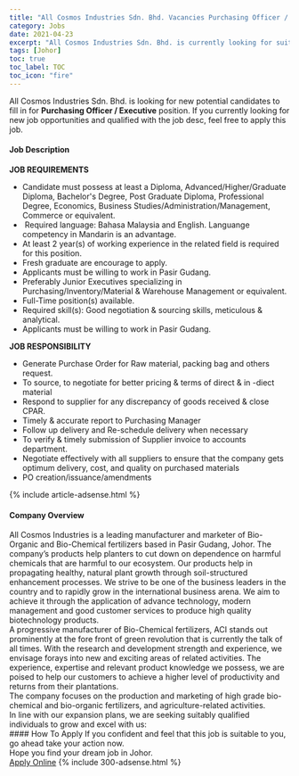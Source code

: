 ```yaml
---
title: "All Cosmos Industries Sdn. Bhd. Vacancies Purchasing Officer / Executive" 
category: Jobs 
date: 2021-04-23 
excerpt: "All Cosmos Industries Sdn. Bhd. is currently looking for suitable person to fill in the Purchasing Officer / Executive which based in Johor" 
tags: [Johor] 
toc: true 
toc_label: TOC 
toc_icon: "fire" 
--- 
```


<p>All Cosmos Industries Sdn. Bhd. is looking for new potential candidates to fill in for <b>Purchasing Officer / Executive</b> position. If you currently looking for new job opportunities and qualified with the job desc, feel free to apply this job.
</p><div><div><h4>Job Description</h4></div><div><div><span><div><p><strong>JOB REQUIREMENTS</strong></p><ul><li>Candidate must possess at least a Diploma, Advanced/Higher/Graduate Diploma, Bachelor's Degree, Post Graduate Diploma, Professional Degree, Economics, Business Studies/Administration/Management, Commerce or equivalent.</li><li>&#160;Required language:&#160;Bahasa Malaysia and English.&#160;Languange competency in Mandarin is an advantage.&#160;</li><li>At least 2 year(s) of working experience in the related field is required for this position.</li><li>Fresh graduate are encourage to apply.</li><li>Applicants must be willing to work in Pasir Gudang.</li><li>Preferably Junior Executives specializing in Purchasing/Inventory/Material &amp; Warehouse Management or equivalent.</li><li>Full-Time position(s) available.</li><li>Required skill(s): Good negotiation &amp; sourcing skills, meticulous &amp; analytical.</li><li>Applicants must be willing to work in Pasir Gudang.</li></ul><p><strong>JOB RESPONSIBILITY</strong></p><ul><li>Generate Purchase Order for Raw material, packing bag and others request.</li><li>To source, to negotiate for better pricing &amp; terms of direct &amp; in -diect material</li><li>Respond to supplier for any discrepancy of goods received &amp; close CPAR.</li><li>Timely &amp; accurate report to Purchasing Manager</li><li>Follow up delivery and Re-schedule delivery when necessary</li><li>To verify &amp; timely submission of Supplier invoice to accounts department.</li><li>Negotiate effectively with all suppliers to ensure that the company gets optimum delivery, cost, and quality on purchased materials&#160;</li><li>PO creation/issuance/amendments&#160;&#160;</li></ul></div></span></div></div></div> 
{% include article-adsense.html %} 
<div><div><h4>Company Overview</h4></div><div><div><span><div><div>All Cosmos Industries is a leading manufacturer and marketer of Bio-Organic and Bio-Chemical fertilizers based in Pasir Gudang, Johor. The company&#8217;s products help planters to cut down on dependence on harmful chemicals that are harmful to our ecosystem. Our products help in propagating healthy, natural plant growth through soil-structured enhancement processes. We strive to be one of the business leaders in the country and to rapidly grow in the international business arena. We aim to achieve it through the application of advance technology, modern management and good customer services to produce high quality biotechnology products.</div>
<div>A progressive manufacturer of Bio-Chemical fertilizers, ACI stands out prominently at the fore front of green revolution that is currently the talk of all times. With the research and development strength and experience, we envisage forays into new and exciting areas of related activities. The experience, expertise and relevant product knowledge we possess, we are poised to help our customers to achieve a higher level of productivity and returns from their plantations.</div>
<div>
<div>The company focuses on the production and marketing of high grade bio-chemical and bio-organic fertilizers, and agriculture-related activities.</div>
</div>
<div>In line with our expansion plans, we are seeking suitably qualified individuals to grow and excel with us:</div></div></span></div></div></div> 
#### How To Apply 
If you confident and feel that this job is suitable to you, go ahead take your action now. <br/> 
Hope you find your dream job in Johor. <br/> 
<a href="https://www.jobstreet.com.my/en/job/purchasing-officer-executive-4544922?jobId=jobstreet-my-job-4544922&" class="btn btn--info" target="_blank" rel="nofollow noopenner">Apply Online</a> 
{% include 300-adsense.html %} 